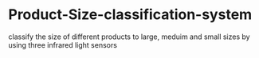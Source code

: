 # Product-Size-classification-system
classify the size of different products to large, meduim and small sizes by using three infrared light sensors
